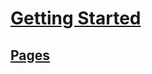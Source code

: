 # [Getting Started](https://github.com/KadeDev/Kade-Engine/wiki/Getting-Started)
## [Pages](https://github.com/KadeDev/Kade-Engine/wiki/Pages)